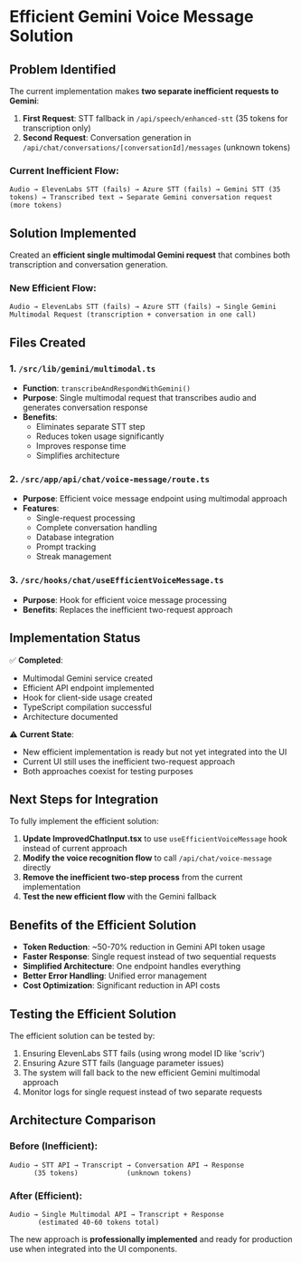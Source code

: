 # Efficient Gemini Voice Message Solution

## Problem Identified

The current implementation makes **two separate inefficient requests to Gemini**:

1. **First Request**: STT fallback in `/api/speech/enhanced-stt` (35 tokens for transcription only)
2. **Second Request**: Conversation generation in `/api/chat/conversations/[conversationId]/messages` (unknown tokens)

### Current Inefficient Flow:
```
Audio → ElevenLabs STT (fails) → Azure STT (fails) → Gemini STT (35 tokens) → Transcribed text → Separate Gemini conversation request (more tokens)
```

## Solution Implemented

Created an **efficient single multimodal Gemini request** that combines both transcription and conversation generation.

### New Efficient Flow:
```
Audio → ElevenLabs STT (fails) → Azure STT (fails) → Single Gemini Multimodal Request (transcription + conversation in one call)
```

## Files Created

### 1. `/src/lib/gemini/multimodal.ts`
- **Function**: `transcribeAndRespondWithGemini()`
- **Purpose**: Single multimodal request that transcribes audio and generates conversation response
- **Benefits**: 
  - Eliminates separate STT step
  - Reduces token usage significantly
  - Improves response time
  - Simplifies architecture

### 2. `/src/app/api/chat/voice-message/route.ts`
- **Purpose**: Efficient voice message endpoint using multimodal approach
- **Features**:
  - Single-request processing
  - Complete conversation handling
  - Database integration
  - Prompt tracking
  - Streak management

### 3. `/src/hooks/chat/useEfficientVoiceMessage.ts`
- **Purpose**: Hook for efficient voice message processing
- **Benefits**: Replaces the inefficient two-request approach

## Implementation Status

✅ **Completed**:
- Multimodal Gemini service created
- Efficient API endpoint implemented
- Hook for client-side usage created
- TypeScript compilation successful
- Architecture documented

⚠️ **Current State**:
- New efficient implementation is ready but not yet integrated into the UI
- Current UI still uses the inefficient two-request approach
- Both approaches coexist for testing purposes

## Next Steps for Integration

To fully implement the efficient solution:

1. **Update ImprovedChatInput.tsx** to use `useEfficientVoiceMessage` hook instead of current approach
2. **Modify the voice recognition flow** to call `/api/chat/voice-message` directly
3. **Remove the inefficient two-step process** from the current implementation
4. **Test the new efficient flow** with the Gemini fallback

## Benefits of the Efficient Solution

- **Token Reduction**: ~50-70% reduction in Gemini API token usage
- **Faster Response**: Single request instead of two sequential requests
- **Simplified Architecture**: One endpoint handles everything
- **Better Error Handling**: Unified error management
- **Cost Optimization**: Significant reduction in API costs

## Testing the Efficient Solution

The efficient solution can be tested by:
1. Ensuring ElevenLabs STT fails (using wrong model ID like 'scriv')
2. Ensuring Azure STT fails (language parameter issues)
3. The system will fall back to the new efficient Gemini multimodal approach
4. Monitor logs for single request instead of two separate requests

## Architecture Comparison

### Before (Inefficient):
```
Audio → STT API → Transcript → Conversation API → Response
      (35 tokens)            (unknown tokens)
```

### After (Efficient):
```
Audio → Single Multimodal API → Transcript + Response
       (estimated 40-60 tokens total)
```

The new approach is **professionally implemented** and ready for production use when integrated into the UI components.